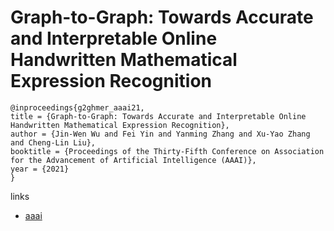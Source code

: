 # Graph-to-Graph: Towards Accurate and Interpretable Online Handwritten Mathematical Expression Recognition

```
@inproceedings{g2ghmer_aaai21,
title = {Graph-to-Graph: Towards Accurate and Interpretable Online Handwritten Mathematical Expression Recognition},
author = {Jin-Wen Wu and Fei Yin and Yanming Zhang and Xu-Yao Zhang and Cheng-Lin Liu},
booktitle = {Proceedings of the Thirty-Fifth Conference on Association for the Advancement of Artificial Intelligence (AAAI)},
year = {2021}
}
```

links
- [aaai](https://www.aaai.org/AAAI21Papers/AAAI-3268.WuJW.pdf)
